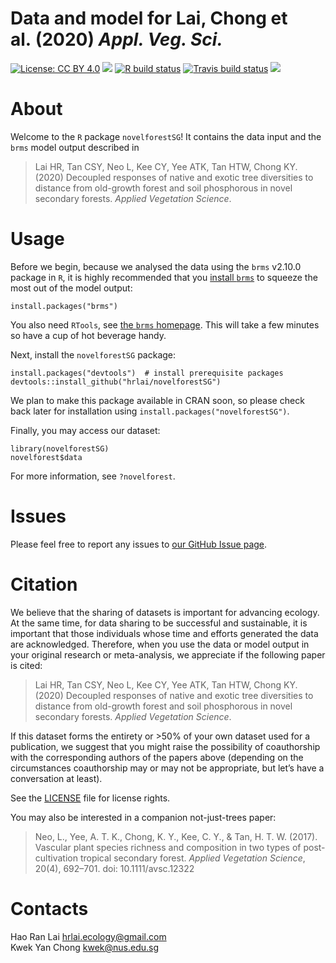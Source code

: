 Data and model for Lai, Chong et al. (2020) *Appl. Veg. Sci.*
================

<!-- README.md is generated from README.Rmd. Please edit that file -->

<!-- badges: start -->

[![License: CC
BY 4.0](https://img.shields.io/badge/license-CC%20BY%204.0-blue.svg)](https://github.com/hrlai/novelforestSG/blob/master/LICENSE)
[![](https://img.shields.io/badge/devel%20version-0.9.0-orange.svg)](https://github.com/hrlai/novelforestSG)
[![R build
status](https://github.com/hrlai/novelforestSG/workflows/R-CMD-check/badge.svg)](https://github.com/hrlai/novelforestSG/actions)
[![Travis build
status](https://travis-ci.com/hrlai/novelforestSG.svg?branch=master)](https://travis-ci.com/hrlai/novelforestSG)
[![](https://img.shields.io/badge/doi-10.1111/avsc.12548-orange.svg)](https://doi.org/10.1111/avsc.12548)
<!-- badges: end -->

# About

Welcome to the `R` package `novelforestSG`\! It contains the data input
and the `brms` model output described in

> Lai HR, Tan CSY, Neo L, Kee CY, Yee ATK, Tan HTW, Chong KY. (2020)
> Decoupled responses of native and exotic tree diversities to distance
> from old-growth forest and soil phosphorous in novel secondary
> forests. *Applied Vegetation Science*.

# Usage

Before we begin, because we analysed the data using the `brms` v2.10.0
package in `R`, it is highly recommended that you [install
`brms`](https://github.com/paul-buerkner/brms) to squeeze the most out
of the model output:

    install.packages("brms")

You also need `RTools`, see [the `brms`
homepage](https://github.com/paul-buerkner/brms). This will take a few
minutes so have a cup of hot beverage handy.

Next, install the `novelforestSG` package:

    install.packages("devtools")  # install prerequisite packages
    devtools::install_github("hrlai/novelforestSG")

We plan to make this package available in CRAN soon, so please check
back later for installation using `install.packages("novelforestSG")`.

Finally, you may access our dataset:

    library(novelforestSG)
    novelforest$data

For more information, see `?novelforest`.

# Issues

Please feel free to report any issues to [our GitHub Issue
page](https://github.com/hrlai/novelforestSG/issues).

# Citation

We believe that the sharing of datasets is important for advancing
ecology. At the same time, for data sharing to be successful and
sustainable, it is important that those individuals whose time and
efforts generated the data are acknowledged. Therefore, when you use the
data or model output in your original research or meta-analysis, we
appreciate if the following paper is cited:

> Lai HR, Tan CSY, Neo L, Kee CY, Yee ATK, Tan HTW, Chong KY. (2020)
> Decoupled responses of native and exotic tree diversities to distance
> from old-growth forest and soil phosphorous in novel secondary
> forests. *Applied Vegetation Science*.

If this dataset forms the entirety or \>50% of your own dataset used for
a publication, we suggest that you might raise the possibility of
coauthorship with the corresponding authors of the papers above
(depending on the circumstances coauthorship may or may not be
appropriate, but let’s have a conversation at least).

See the
[LICENSE](https://github.com/hrlai/novelforestSG/blob/master/LICENSE)
file for license rights.

You may also be interested in a companion not-just-trees paper:

> Neo, L., Yee, A. T. K., Chong, K. Y., Kee, C. Y., & Tan, H. T. W.
> (2017). Vascular plant species richness and composition in two types
> of post-cultivation tropical secondary forest. *Applied Vegetation
> Science*, 20(4), 692–701. doi: 10.1111/avsc.12322

# Contacts

Hao Ran Lai <hrlai.ecology@gmail.com>  
Kwek Yan Chong <kwek@nus.edu.sg>
